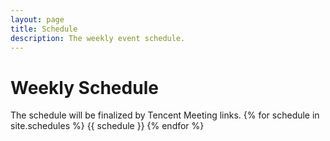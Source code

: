 ```yaml
---
layout: page
title: Schedule
description: The weekly event schedule.
---
```


# Weekly Schedule
The schedule will be finalized by Tencent Meeting links. 
{% for schedule in site.schedules %}
{{ schedule }}
{% endfor %}
